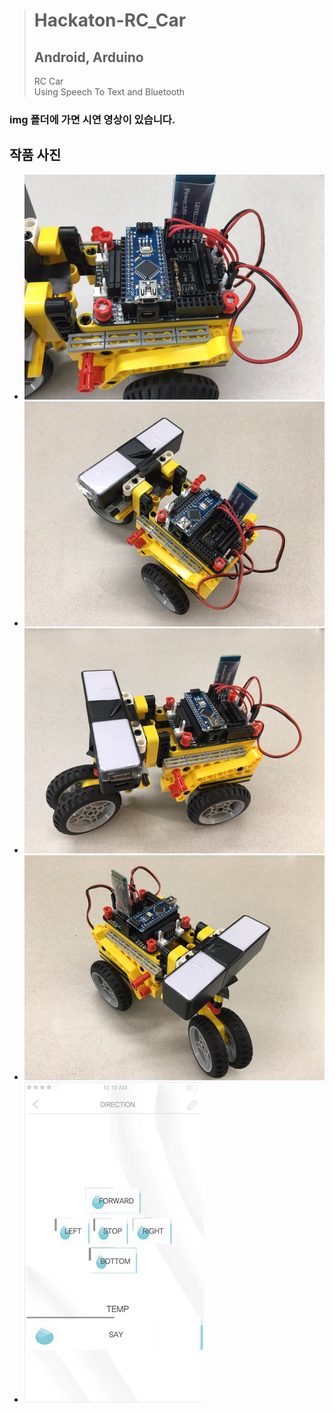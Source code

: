 > # Hackaton-RC_Car
> ## Android, Arduino<br/>
> RC Car<br/>
> Using Speech To Text and Bluetooth

### img 폴더에 가면 시연 영상이 있습니다.

## 작품 사진
* ![Arduino](img/a1.jpg)
* ![Arduino](img/a2.jpg)
* ![Arduino](img/a3.jpg)
* ![Arduino](img/a4.jpg)
* ![Application](img/ap.png)
